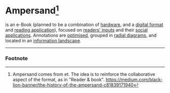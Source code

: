 # Ampersand[^1]
is an e-Book (planned to be a combination of [hardware](HARDWARE/_hardware.md), and a [digital format](oaf.md) and [reading application](app.md)), focused on [readers' inputs](notes.md) and their [social applications](social.md). Annotations are [optimised](ai.md), grouped in [radial diagrams](mesh.md), and located in an [information landscape](landscape.md).

---
### Footnote

[^1]: Ampersand comes from et. The idea is to reinforce the collaborative aspect of the format, as in "Reader & book". https://medium.com/black-lion-banner/the-history-of-the-ampersand-c81839171940
